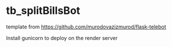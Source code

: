 # tb_splitBillsBot

template from
  https://github.com/murodovazizmurod/flask-telebot
  
Install gunicorn to deploy on the render server
